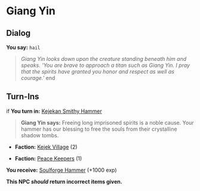 # Giang Yin


## Dialog

**You say:** `hail`



>*Giang Yin looks down upon the creature standing beneath him and speaks. 'You are brave to approach a titan such as Giang Yin. I pray that the spirits have granted you honor and respect as well as courage.'*
end

## Turn-Ins





if **You turn in:** [Kejekan Smithy Hammer](/item/6981)


>**Giang Yin says:** Freeing long imprisoned spirits is a noble cause. Your hammer has our blessing to free the souls from their crystalline shadow tombs.


* __Faction:__ [Kejek Village](/faction/5011) (2)


* __Faction:__ [Peace Keepers](/faction/298) (1)


 **You receive:**  [Soulforge Hammer](/item/6979) (+1000 exp)

**This NPC *should* return incorrect items given.**
